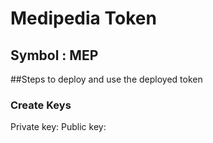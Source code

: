 # Medipedia Token
## Symbol : MEP

##Steps to deploy and use the deployed token

### Create Keys
Private key: <YOUR-PRIVATE-KEY>
Public key:  <YOUR-PUBLIC-KEY>
